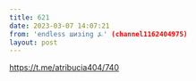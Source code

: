 ```yaml
---
title: 621
date: 2023-03-07 14:07:21
from: 'endless шизing ⍼' (channel1162404975)
layout: post
---
```


<https://t.me/atribucia404/740>
